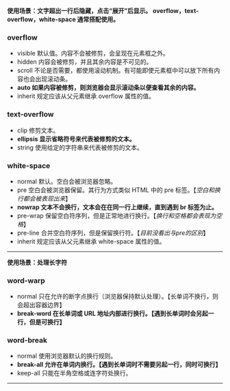 **使用场景：文字超出一行后隐藏，点击“展开”后显示。
overflow，text-overflow，white-space 通常搭配使用。**

### overflow 
* visible	默认值。内容不会被修剪，会呈现在元素框之外。
* hidden	内容会被修剪，并且其余内容是不可见的。
* scroll	不论是否需要，都使用滚动机制。有可能即使元素框中可以放下所有内容也会出现滚动条。
* **auto	如果内容被修剪，则浏览器会显示滚动条以便查看其余的内容。**
* inherit	规定应该从父元素继承 overflow 属性的值。

### text-overflow
* clip	修剪文本。
* **ellipsis	显示省略符号来代表被修剪的文本。**
* string	使用给定的字符串来代表被修剪的文本。

### white-space
* normal	默认。空白会被浏览器忽略。
* pre	空白会被浏览器保留。其行为方式类似 HTML 中的 pre 标签。【*空白和换行都会被表现出来*】
* **nowrap	文本不会换行，文本会在在同一行上继续，直到遇到 br 标签为止。**
* pre-wrap	保留空白符序列，但是正常地进行换行。【*换行和空格都会表现为空格*】
* pre-line	合并空白符序列，但是保留换行符。【*目前没看出与pre的区别*】
* inherit	规定应该从父元素继承 white-space 属性的值。

---

**使用场景：处理长字符**

### word-warp
* normal	只在允许的断字点换行（浏览器保持默认处理）。【长单词不换行，则会超出容器边界】
* **break-word	在长单词或 URL 地址内部进行换行。【遇到长单词时会另起一行，但是可换行】**

### word-break
* normal	使用浏览器默认的换行规则。
* **break-all	允许在单词内换行。【遇到长单词时不需要另起一行，同时可换行】**
* keep-all	只能在半角空格或连字符处换行。

---

